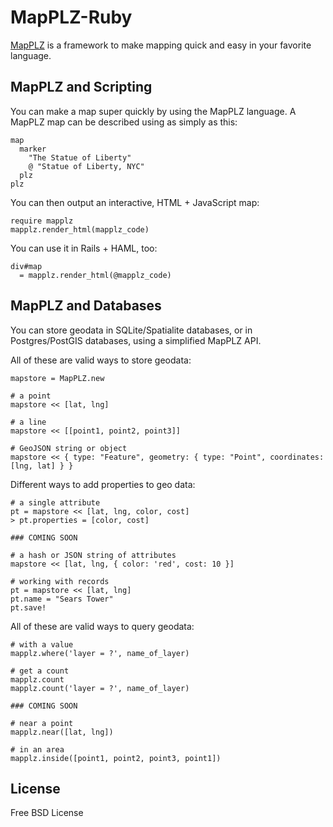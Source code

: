 # MapPLZ-Ruby

[MapPLZ](http://mapplz.com) is a framework to make mapping quick and easy in
your favorite language.

## MapPLZ and Scripting
You can make a map super quickly by using the MapPLZ language. A MapPLZ map
can be described using as simply as this:

```
map
  marker
    "The Statue of Liberty"
    @ "Statue of Liberty, NYC"
  plz
plz
```

You can then output an interactive, HTML + JavaScript map:

```
require mapplz
mapplz.render_html(mapplz_code)
```

You can use it in Rails + HAML, too:

```
div#map
  = mapplz.render_html(@mapplz_code)
```

## MapPLZ and Databases

You can store geodata in SQLite/Spatialite databases, or in Postgres/PostGIS
databases, using a simplified MapPLZ API.

All of these are valid ways to store geodata:

```
mapstore = MapPLZ.new

# a point
mapstore << [lat, lng]

# a line
mapstore << [[point1, point2, point3]]

# GeoJSON string or object
mapstore << { type: "Feature", geometry: { type: "Point", coordinates: [lng, lat] } }
```

Different ways to add properties to geo data:

```
# a single attribute
pt = mapstore << [lat, lng, color, cost]
> pt.properties = [color, cost]

### COMING SOON

# a hash or JSON string of attributes
mapstore << [lat, lng, { color: 'red', cost: 10 }]

# working with records
pt = mapstore << [lat, lng]
pt.name = "Sears Tower"
pt.save!
```

All of these are valid ways to query geodata:

```
# with a value
mapplz.where('layer = ?', name_of_layer)

# get a count
mapplz.count
mapplz.count('layer = ?', name_of_layer)

### COMING SOON

# near a point
mapplz.near([lat, lng])

# in an area
mapplz.inside([point1, point2, point3, point1])
```

## License

Free BSD License
